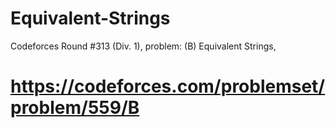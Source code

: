 # Equivalent-Strings
Codeforces Round #313 (Div. 1), problem: (B) Equivalent Strings,
# https://codeforces.com/problemset/problem/559/B
